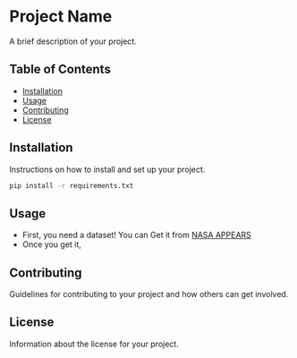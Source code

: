 # Project Name

A brief description of your project.

## Table of Contents

- [Installation](#installation)
- [Usage](#usage)
- [Contributing](#contributing)
- [License](#license)

## Installation

Instructions on how to install and set up your project.

```sh
pip install -r requirements.txt
```



## Usage

- First, you need a dataset! You can Get it from [NASA APPEARS](https://appeears.earthdatacloud.nasa.gov/)
- Once you get it,

## Contributing

Guidelines for contributing to your project and how others can get involved.

## License

Information about the license for your project.
